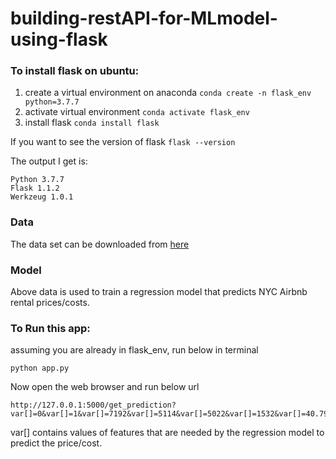 # building-restAPI-for-MLmodel-using-flask

### To install flask on ubuntu:
1. create a virtual environment on anaconda
```conda create -n flask_env python=3.7.7```
2. activate virtual environment
```conda activate flask_env```
3. install flask
```conda install flask```

If you want to see the version of flask
```flask --version```

The output I get is:
```
Python 3.7.7
Flask 1.1.2
Werkzeug 1.0.1
```

### Data
The data set can be downloaded from [here](https://www.kaggle.com/dgomonov/new-york-city-airbnb-open-data/data)

### Model
Above data is used to train a regression model that predicts NYC Airbnb rental prices/costs.

### To Run this app:
assuming you are already in flask_env, run below in terminal
```
python app.py
```
Now open the web browser and run below url
```
http://127.0.0.1:5000/get_prediction?var[]=0&var[]=1&var[]=7192&var[]=5114&var[]=5022&var[]=1532&var[]=40.79851&var[]=-73.94399&var[]=10&var[]=15102&var[]=61&var[]=2&var[]=9&var[]=0.10&var[]=0
```
var[] contains values of features that are needed by the regression model to predict the price/cost.

